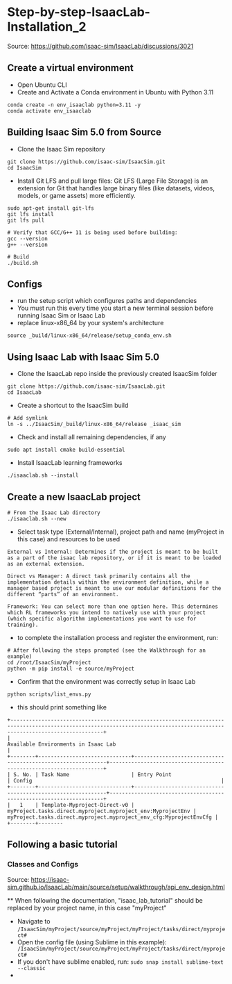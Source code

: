 # Step-by-step-IsaacLab-Installation_2

Source: https://github.com/isaac-sim/IsaacLab/discussions/3021

## Create a virtual environment
- Open Ubuntu CLI
- Create and Activate a Conda environment in Ubuntu with Python 3.11
```
conda create -n env_isaaclab python=3.11 -y
conda activate env_isaaclab
```

## Building Isaac Sim 5.0 from Source

- Clone the Isaac Sim repository
```
git clone https://github.com/isaac-sim/IsaacSim.git 
cd IsaacSim
```

- Install Git LFS and pull large files: Git LFS (Large File Storage) is an extension for Git that handles large binary files (like datasets, videos, models, or game assets) more efficiently.
```
sudo apt-get install git-lfs
git lfs install
git lfs pull
```

```
# Verify that GCC/G++ 11 is being used before building:
gcc --version
g++ --version
```

```
# Build
./build.sh
```

## Configs

- run the setup script which configures paths and dependencies
- You must run this every time you start a new terminal session before running Isaac Sim or Isaac Lab
- replace linux-x86_64 by your system's architecture
```
source _build/linux-x86_64/release/setup_conda_env.sh
```

## Using Isaac Lab with Isaac Sim 5.0

- Clone the IsaacLab repo inside the previously created IsaacSim folder
```
git clone https://github.com/isaac-sim/IsaacLab.git
cd IsaacLab
```

- Create a shortcut to the IsaacSim build
```
# Add symlink
ln -s ../IsaacSim/_build/linux-x86_64/release _isaac_sim
```

- Check and install all remaining dependencies, if any
```
sudo apt install cmake build-essential
```

- Install IsaacLab learning frameworks
```
./isaaclab.sh --install
```

## Create a new IsaacLab project

```
# From the Isaac Lab directory 
./isaaclab.sh --new
```
- Select task type (External/Internal), project path and name (myProject in this case) and resources to be used
```
External vs Internal: Determines if the project is meant to be built as a part of the isaac lab repository, or if it is meant to be loaded as an external extension.

Direct vs Manager: A direct task primarily contains all the implementation details within the environment definition, while a manager based project is meant to use our modular definitions for the different “parts” of an environment.

Framework: You can select more than one option here. This determines which RL frameworks you intend to natively use with your project (which specific algorithm implementations you want to use for training).
```

- to complete the installation process and register the environment, run:
```
# After following the steps prompted (see the Walkthrough for an example)
cd /root/IsaacSim/myProject
python -m pip install -e source/myProject
```

- Confirm that the environment was correctly setup in Isaac Lab
```
python scripts/list_envs.py
```
- this should print something like
```
+--------------------------------------------------------------------------------------------------------------------------------------------------------------------------+
|                                                                   Available Environments in Isaac Lab                                                                    |
+--------+------------------------------+-------------------------------------------------------------+--------------------------------------------------------------------+
| S. No. | Task Name                    | Entry Point                                                 | Config                                                             |
+--------+------------------------------+-------------------------------------------------------------+--------------------------------------------------------------------+
|   1    | Template-Myproject-Direct-v0 | myProject.tasks.direct.myproject.myproject_env:MyprojectEnv | myProject.tasks.direct.myproject.myproject_env_cfg:MyprojectEnvCfg |
+--------+--------
```

## Following a basic tutorial

### Classes and Configs
Source: https://isaac-sim.github.io/IsaacLab/main/source/setup/walkthrough/api_env_design.html

** When following the documentation, "isaac_lab_tutorial" should be replaced by your project name, in this case "myProject"

- Navigate to ```/IsaacSim/myProject/source/myProject/myProject/tasks/direct/myproject#```
- Open the config file (using Sublime in this example): ``` /IsaacSim/myProject/source/myProject/myProject/tasks/direct/myproject#```
- If you don't have sublime enabled, run: ```sudo snap install sublime-text --classic```
- 




